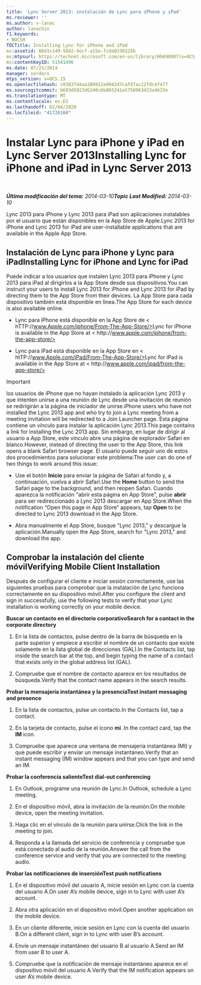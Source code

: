 ```yaml
---
title: 'Lync Server 2013: instalación de Lync para iPhone y iPad'
ms.reviewer: ''
ms.author: v-lanac
author: lanachin
f1.keywords:
- NOCSH
TOCTitle: Installing Lync for iPhone and iPad
ms:assetid: 88d1c149-5842-4ecf-a15e-fcda0330325b
ms:mtpsurl: https://technet.microsoft.com/en-us/library/Hh690987(v=OCS.15)
ms:contentKeyID: 51541496
ms.date: 07/23/2014
manager: serdars
mtps_version: v=OCS.15
ms.openlocfilehash: c0383fd4aa389912a9942d7cafd7ac22fdc4f477
ms.sourcegitcommit: b693d5923d6240cbb865241a5750963423a4b33e
ms.translationtype: MT
ms.contentlocale: es-ES
ms.lasthandoff: 02/04/2020
ms.locfileid: "41726160"
---
```

<div data-xmlns="http://www.w3.org/1999/xhtml">

<div class="topic" data-xmlns="http://www.w3.org/1999/xhtml" data-msxsl="urn:schemas-microsoft-com:xslt" data-cs="http://msdn.microsoft.com/en-us/">

<div data-asp="http://msdn2.microsoft.com/asp">

# <a name="installing-lync-for-iphone-and-ipad-in-lync-server-2013"></a><span data-ttu-id="78dc2-102">Instalar Lync para iPhone y iPad en Lync Server 2013</span><span class="sxs-lookup"><span data-stu-id="78dc2-102">Installing Lync for iPhone and iPad in Lync Server 2013</span></span>

</div>

<div id="mainSection">

<div id="mainBody">

<span> </span>

<span data-ttu-id="78dc2-103">_**Última modificación del tema:** 2014-03-10_</span><span class="sxs-lookup"><span data-stu-id="78dc2-103">_**Topic Last Modified:** 2014-03-10_</span></span>

<span data-ttu-id="78dc2-104">Lync 2013 para iPhone y Lync 2013 para iPad son aplicaciones instalables por el usuario que están disponibles en la App Store de Apple.</span><span class="sxs-lookup"><span data-stu-id="78dc2-104">Lync 2013 for iPhone and Lync 2013 for iPad are user-installable applications that are available in the Apple App Store.</span></span>

<div>

## <a name="installing-lync-for-iphone-and-lync-for-ipad"></a><span data-ttu-id="78dc2-105">Instalación de Lync para iPhone y Lync para iPad</span><span class="sxs-lookup"><span data-stu-id="78dc2-105">Installing Lync for iPhone and Lync for iPad</span></span>

<span data-ttu-id="78dc2-106">Puede indicar a los usuarios que instalen Lync 2013 para iPhone y Lync 2013 para iPad al dirigirlos a la App Store desde sus dispositivos.</span><span class="sxs-lookup"><span data-stu-id="78dc2-106">You can instruct your users to install Lync 2013 for iPhone and Lync 2013 for iPad by directing them to the App Store from their devices.</span></span> <span data-ttu-id="78dc2-107">La App Store para cada dispositivo también está disponible en línea.</span><span class="sxs-lookup"><span data-stu-id="78dc2-107">The App Store for each device is also available online.</span></span>

  - <span data-ttu-id="78dc2-108">Lync para iPhone está disponible en la App Store de \< h<span></span>TTP://www.Apple.com/iphone/From-The-App-Store/></span><span class="sxs-lookup"><span data-stu-id="78dc2-108">Lync for iPhone is available in the App Store at \< h<span></span>ttp://www.apple.com/iphone/from-the-app-store/></span></span>

  - <span data-ttu-id="78dc2-109">Lync para iPad está disponible en la App Store en \< ht<span></span>TP://www.Apple.com/iPad/From-The-App-Store/></span><span class="sxs-lookup"><span data-stu-id="78dc2-109">Lync for iPad is available in the App Store at \< ht<span></span>tp://www.apple.com/ipad/from-the-app-store/></span></span>

<div>


> [!IMPORTANT]  
> <span data-ttu-id="78dc2-110">los usuarios de iPhone que no hayan instalado la aplicación Lync 2013 y que intenten unirse a una reunión de Lync desde una invitación de reunión se redirigirán a la página de iniciador de unirse.</span><span class="sxs-lookup"><span data-stu-id="78dc2-110">iPhone users who have not installed the Lync 2013 app and who try to join a Lync meeting from a meeting invitation will be redirected to a Join Launcher page.</span></span> <span data-ttu-id="78dc2-111">Esta página contiene un vínculo para instalar la aplicación Lync 2013.</span><span class="sxs-lookup"><span data-stu-id="78dc2-111">This page contains a link for installing the Lync 2013 app.</span></span> <span data-ttu-id="78dc2-112">Sin embargo, en lugar de dirigir al usuario a App Store, este vínculo abre una página de explorador Safari en blanco.</span><span class="sxs-lookup"><span data-stu-id="78dc2-112">However, instead of directing the user to the App Store, this link opens a blank Safari browser page.</span></span> <span data-ttu-id="78dc2-113">El usuario puede seguir uno de estos dos procedimientos para solucionar este problema:</span><span class="sxs-lookup"><span data-stu-id="78dc2-113">The user can do one of two things to work around this issue:</span></span> 
> <UL>
> <LI>
> <P><span data-ttu-id="78dc2-114">Use el botón <STRONG>Inicio</STRONG> para enviar la página de Safari al fondo y, a continuación, vuelva a abrir Safari.</span><span class="sxs-lookup"><span data-stu-id="78dc2-114">Use the <STRONG>Home</STRONG> button to send the Safari page to the background, and then reopen Safari.</span></span> <span data-ttu-id="78dc2-115">Cuando aparezca la notificación "abrir esta página en App Store", pulse <STRONG>abrir</STRONG> para ser redireccionado a Lync 2013 descargar en App Store.</span><span class="sxs-lookup"><span data-stu-id="78dc2-115">When the notification “Open this page in App Store” appears, tap <STRONG>Open</STRONG> to be directed to Lync 2013 download in the App Store.</span></span></P>
> <LI>
> <P><span data-ttu-id="78dc2-116">Abra manualmente el App Store, busque "Lync 2013," y descargue la aplicación.</span><span class="sxs-lookup"><span data-stu-id="78dc2-116">Manually open the App Store, search for "Lync 2013," and download the app.</span></span></P></LI></UL>



</div>

</div>

<div>

## <a name="verifying-mobile-client-installation"></a><span data-ttu-id="78dc2-117">Comprobar la instalación del cliente móvil</span><span class="sxs-lookup"><span data-stu-id="78dc2-117">Verifying Mobile Client Installation</span></span>

<span data-ttu-id="78dc2-118">Después de configurar el cliente e iniciar sesión correctamente, use las siguientes pruebas para comprobar que la instalación de Lync funciona correctamente en su dispositivo móvil.</span><span class="sxs-lookup"><span data-stu-id="78dc2-118">After you configure the client and sign in successfully, use the following tests to verify that your Lync installation is working correctly on your mobile device.</span></span>

<span data-ttu-id="78dc2-119">**Buscar un contacto en el directorio corporativo**</span><span class="sxs-lookup"><span data-stu-id="78dc2-119">**Search for a contact in the corporate directory**</span></span>

1.  <span data-ttu-id="78dc2-120">En la lista de contactos, pulse dentro de la barra de búsqueda en la parte superior y empiece a escribir el nombre de un contacto que existe solamente en la lista global de direcciones (GAL).</span><span class="sxs-lookup"><span data-stu-id="78dc2-120">In the Contacts list, tap inside the search bar at the top, and begin typing the name of a contact that exists only in the global address list (GAL).</span></span>

2.  <span data-ttu-id="78dc2-121">Compruebe que el nombre de contacto aparece en los resultados de búsqueda.</span><span class="sxs-lookup"><span data-stu-id="78dc2-121">Verify that the contact name appears in the search results.</span></span>

<span data-ttu-id="78dc2-122">**Probar la mensajería instantánea y la presencia**</span><span class="sxs-lookup"><span data-stu-id="78dc2-122">**Test instant messaging and presence**</span></span>

1.  <span data-ttu-id="78dc2-123">En la lista de contactos, pulse un contacto.</span><span class="sxs-lookup"><span data-stu-id="78dc2-123">In the Contacts list, tap a contact.</span></span>

2.  <span data-ttu-id="78dc2-124">En la tarjeta de contacto, pulse el icono **mi** .</span><span class="sxs-lookup"><span data-stu-id="78dc2-124">In the contact card, tap the **IM** icon.</span></span>

3.  <span data-ttu-id="78dc2-125">Compruebe que aparece una ventana de mensajería instantánea (MI) y que puede escribir y enviar un mensaje instantáneo.</span><span class="sxs-lookup"><span data-stu-id="78dc2-125">Verify that an instant messaging (IM) window appears and that you can type and send an IM.</span></span>

<span data-ttu-id="78dc2-126">**Probar la conferencia saliente**</span><span class="sxs-lookup"><span data-stu-id="78dc2-126">**Test dial-out conferencing**</span></span>

1.  <span data-ttu-id="78dc2-127">En Outlook, programe una reunión de Lync.</span><span class="sxs-lookup"><span data-stu-id="78dc2-127">In Outlook, schedule a Lync meeting.</span></span>

2.  <span data-ttu-id="78dc2-128">En el dispositivo móvil, abra la invitación de la reunión.</span><span class="sxs-lookup"><span data-stu-id="78dc2-128">On the mobile device, open the meeting invitation.</span></span>

3.  <span data-ttu-id="78dc2-129">Haga clic en el vínculo de la reunión para unirse.</span><span class="sxs-lookup"><span data-stu-id="78dc2-129">Click the link in the meeting to join.</span></span>

4.  <span data-ttu-id="78dc2-130">Responda a la llamada del servicio de conferencia y compruebe que está conectado al audio de la reunión.</span><span class="sxs-lookup"><span data-stu-id="78dc2-130">Answer the call from the conference service and verify that you are connected to the meeting audio.</span></span>

<span data-ttu-id="78dc2-131">**Probar las notificaciones de inserción**</span><span class="sxs-lookup"><span data-stu-id="78dc2-131">**Test push notifications**</span></span>

1.  <span data-ttu-id="78dc2-132">En el dispositivo móvil del usuario A, inicie sesión en Lync con la cuenta del usuario A.</span><span class="sxs-lookup"><span data-stu-id="78dc2-132">On user A’s mobile device, sign in to Lync with user A’s account.</span></span>

2.  <span data-ttu-id="78dc2-133">Abra otra aplicación en el dispositivo móvil.</span><span class="sxs-lookup"><span data-stu-id="78dc2-133">Open another application on the mobile device.</span></span>

3.  <span data-ttu-id="78dc2-134">En un cliente diferente, inicie sesión en Lync con la cuenta del usuario B.</span><span class="sxs-lookup"><span data-stu-id="78dc2-134">On a different client, sign in to Lync with user B’s account.</span></span>

4.  <span data-ttu-id="78dc2-135">Envíe un mensaje instantáneo del usuario B al usuario A.</span><span class="sxs-lookup"><span data-stu-id="78dc2-135">Send an IM from user B to user A.</span></span>

5.  <span data-ttu-id="78dc2-136">Compruebe que la notificación de mensaje instantáneo aparece en el dispositivo móvil del usuario A.</span><span class="sxs-lookup"><span data-stu-id="78dc2-136">Verify that the IM notification appears on user A’s mobile device.</span></span>

</div>

</div>

<span> </span>

</div>

</div>

</div>

